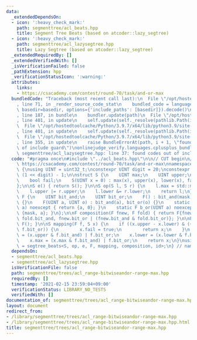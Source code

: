 ```yaml
---
data:
  _extendedDependsOn:
  - icon: ':heavy_check_mark:'
    path: segmenttree/acl_beats.hpp
    title: Segment Tree Beats (based on atcoder::lazy_segtree)
  - icon: ':heavy_check_mark:'
    path: segmenttree/acl_lazysegtree.hpp
    title: Lazy Segtree (based on atcoder::lazy_segtree)
  _extendedRequiredBy: []
  _extendedVerifiedWith: []
  _isVerificationFailed: false
  _pathExtension: hpp
  _verificationStatusIcon: ':warning:'
  attributes:
    links:
    - https://csacademy.com/contest/round-70/task/and-or-max
  bundledCode: "Traceback (most recent call last):\n  File \"/opt/hostedtoolcache/Python/3.9.7/x64/lib/python3.9/site-packages/onlinejudge_verify/documentation/build.py\"\
    , line 71, in _render_source_code_stat\n    bundled_code = language.bundle(stat.path,\
    \ basedir=basedir, options={'include_paths': [basedir]}).decode()\n  File \"/opt/hostedtoolcache/Python/3.9.7/x64/lib/python3.9/site-packages/onlinejudge_verify/languages/cplusplus.py\"\
    , line 187, in bundle\n    bundler.update(path)\n  File \"/opt/hostedtoolcache/Python/3.9.7/x64/lib/python3.9/site-packages/onlinejudge_verify/languages/cplusplus_bundle.py\"\
    , line 401, in update\n    self.update(self._resolve(pathlib.Path(included), included_from=path))\n\
    \  File \"/opt/hostedtoolcache/Python/3.9.7/x64/lib/python3.9/site-packages/onlinejudge_verify/languages/cplusplus_bundle.py\"\
    , line 401, in update\n    self.update(self._resolve(pathlib.Path(included), included_from=path))\n\
    \  File \"/opt/hostedtoolcache/Python/3.9.7/x64/lib/python3.9/site-packages/onlinejudge_verify/languages/cplusplus_bundle.py\"\
    , line 355, in update\n    raise BundleErrorAt(path, i + 1, \"found codes out\
    \ of include guard\")\nonlinejudge_verify.languages.cplusplus_bundle.BundleErrorAt:\
    \ segmenttree/acl_lazysegtree.hpp: line 37: found codes out of include guard\n"
  code: "#pragma once\n#include \"../acl_beats.hpp\"\n\n// CUT begin\n// Verified:\
    \ https://csacademy.com/contest/round-70/task/and-or-max\nnamespace RangeBitwiseAndOrRangeMax\
    \ {\nusing UINT = uint32_t;\nconstexpr UINT digit = 20;\nconstexpr int mask =\
    \ (1 << digit) - 1;\n\nstruct S {\n    UINT max;\n    UINT upper;\n    UINT lower;\n\
    \    bool fail;\n    S(UINT x = 0) : max(x), upper(x), lower(x), fail(false) {}\n\
    };\n\nS e() { return S(); }\n\nS op(S l, S r) {\n    l.max = std::max(l.max, r.max);\n\
    \    l.upper |= r.upper;\n    l.lower &= r.lower;\n    return l;\n}\n\nstruct\
    \ F {\n    UINT bit_and;\n    UINT bit_or;\n    F() : bit_and(mask), bit_or(0)\
    \ {}\n    F(UINT a, UINT o) : bit_and(a), bit_or(o) {}\n    static F b_and(UINT\
    \ a) noexcept { return {a, 0}; }\n    static F b_or(UINT a) noexcept { return\
    \ {mask, a}; }\n};\n\nF composition(F fnew, F fold) { return F{fnew.bit_and &\
    \ fold.bit_and, fnew.bit_or | (fnew.bit_and & fold.bit_or)}; }\n\nF id() { return\
    \ F(); }\n\nS mapping(F f, S x) {\n    if ((x.upper - x.lower) & (~f.bit_and |\
    \ f.bit_or)) {\n        x.fail = true;\n        return x;\n    }\n    x.upper\
    \ = (x.upper & f.bit_and) | f.bit_or;\n    x.lower = (x.lower & f.bit_and) | f.bit_or;\n\
    \    x.max = (x.max & f.bit_and) | f.bit_or;\n    return x;\n}\nusing segtree\
    \ = segtree_beats<S, op, e, F, mapping, composition, id>;\n} // namespace RangeBitwiseAndOrRangeMax\n"
  dependsOn:
  - segmenttree/acl_beats.hpp
  - segmenttree/acl_lazysegtree.hpp
  isVerificationFile: false
  path: segmenttree/trees/acl_range-bitwiseandor-range-max.hpp
  requiredBy: []
  timestamp: '2021-02-15 23:59:04+09:00'
  verificationStatus: LIBRARY_NO_TESTS
  verifiedWith: []
documentation_of: segmenttree/trees/acl_range-bitwiseandor-range-max.hpp
layout: document
redirect_from:
- /library/segmenttree/trees/acl_range-bitwiseandor-range-max.hpp
- /library/segmenttree/trees/acl_range-bitwiseandor-range-max.hpp.html
title: segmenttree/trees/acl_range-bitwiseandor-range-max.hpp
---
```

